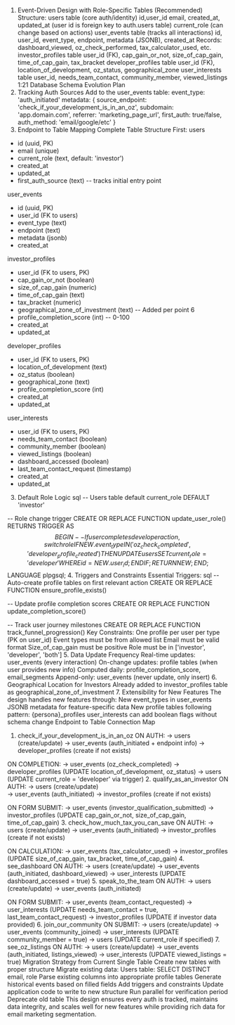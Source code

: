 1. Event-Driven Design with Role-Specific Tables (Recommended)
Structure:
users table (core auth/identity)
id,user_id email, created_at, updated_at (user id is foreign key to auth.users table)
current_role (can change based on actions)
user_events table (tracks all interactions)
id, user_id, event_type, endpoint, metadata (JSONB), created_at
Records: dashboard_viewed, oz_check_performed, tax_calculator_used, etc.
investor_profiles table
user_id (FK), cap_gain_or_not, size_of_cap_gain, time_of_cap_gain, tax_bracket
developer_profiles table
user_id (FK), location_of_development, oz_status, geographical_zone
user_interests table
user_id, needs_team_contact, community_member, viewed_listings
1:21
Database Schema Evolution Plan
1. Tracking Auth Sources
Add to the user_events table:
event_type: 'auth_initiated'
metadata: {
  source_endpoint: 'check_if_your_development_is_in_an_oz',
  subdomain: 'app.domain.com',
  referrer: 'marketing_page_url',
  first_auth: true/false,
  auth_method: 'email/google/etc'
}
2. Endpoint to Table Mapping
Complete Table Structure First:
users
- id (uuid, PK)
- email (unique)
- current_role (text, default: 'investor')
- created_at
- updated_at
- first_auth_source (text) -- tracks initial entry point

user_events  
- id (uuid, PK)
- user_id (FK to users)
- event_type (text)
- endpoint (text)
- metadata (jsonb)
- created_at

investor_profiles
- user_id (FK to users, PK)
- cap_gain_or_not (boolean)
- size_of_cap_gain (numeric)
- time_of_cap_gain (text)
- tax_bracket (numeric)
- geographical_zone_of_investment (text) -- Added per point 6
- profile_completion_score (int) -- 0-100
- created_at
- updated_at

developer_profiles
- user_id (FK to users, PK)  
- location_of_development (text)
- oz_status (boolean)
- geographical_zone (text)
- profile_completion_score (int)
- created_at
- updated_at

user_interests
- user_id (FK to users, PK)
- needs_team_contact (boolean)
- community_member (boolean)
- viewed_listings (boolean)
- dashboard_accessed (boolean)
- last_team_contact_request (timestamp)
- created_at
- updated_at
3. Default Role Logic
sql
-- Users table default
current_role DEFAULT 'investor'

-- Role change trigger
CREATE OR REPLACE FUNCTION update_user_role()
RETURNS TRIGGER AS $$
BEGIN
  -- If user completes developer action, switch role
  IF NEW.event_type IN ('oz_check_completed', 'developer_profile_created') THEN
    UPDATE users 
    SET current_role = 'developer' 
    WHERE id = NEW.user_id;
  END IF;
  RETURN NEW;
END;
$$ LANGUAGE plpgsql;
4. Triggers and Constraints
Essential Triggers:
sql
-- Auto-create profile tables on first relevant action
CREATE OR REPLACE FUNCTION ensure_profile_exists()

-- Update profile completion scores
CREATE OR REPLACE FUNCTION update_completion_score()

-- Track user journey milestones
CREATE OR REPLACE FUNCTION track_funnel_progression()
Key Constraints:
One profile per user per type (PK on user_id)
Event types must be from allowed list
Email must be valid format
Size_of_cap_gain must be positive
Role must be in ['investor', 'developer', 'both']
5. Data Update Frequency
Real-time updates: user_events (every interaction)
On-change updates: profile tables (when user provides new info)
Computed daily: profile_completion_score, email_segments
Append-only: user_events (never update, only insert)
6. Geographical Location for Investors
Already added to investor_profiles table as geographical_zone_of_investment
7. Extensibility for New Features
The design handles new features through:
New event_types in user_events
JSONB metadata for feature-specific data
New profile tables following pattern: {persona}_profiles
user_interests can add boolean flags without schema change
Endpoint to Table Connection Map
1. check_if_your_development_is_in_an_oz
ON AUTH:
→ users (create/update)
→ user_events (auth_initiated + endpoint info)
→ developer_profiles (create if not exists)

ON COMPLETION:
→ user_events (oz_check_completed)
→ developer_profiles (UPDATE location_of_development, oz_status)
→ users (UPDATE current_role = 'developer' via trigger)
2. qualify_as_an_investor
ON AUTH:
→ users (create/update)  
→ user_events (auth_initiated)
→ investor_profiles (create if not exists)

ON FORM SUBMIT:
→ user_events (investor_qualification_submitted)
→ investor_profiles (UPDATE cap_gain_or_not, size_of_cap_gain, time_of_cap_gain)
3. check_how_much_tax_you_can_save
ON AUTH:
→ users (create/update)
→ user_events (auth_initiated)
→ investor_profiles (create if not exists)

ON CALCULATION:
→ user_events (tax_calculator_used)
→ investor_profiles (UPDATE size_of_cap_gain, tax_bracket, time_of_cap_gain)
4. see_dashboard
ON AUTH:
→ users (create/update)
→ user_events (auth_initiated, dashboard_viewed)
→ user_interests (UPDATE dashboard_accessed = true)
5. speak_to_the_team
ON AUTH:
→ users (create/update)
→ user_events (auth_initiated)

ON FORM SUBMIT:
→ user_events (team_contact_requested)
→ user_interests (UPDATE needs_team_contact = true, last_team_contact_request)
→ investor_profiles (UPDATE if investor data provided)
6. join_our_community
ON SUBMIT:
→ users (create/update)
→ user_events (community_joined)
→ user_interests (UPDATE community_member = true)
→ users (UPDATE current_role if specified)
7. see_oz_listings
ON AUTH:
→ users (create/update)
→ user_events (auth_initiated, listings_viewed)
→ user_interests (UPDATE viewed_listings = true)
Migration Strategy from Current Single Table
Create new tables with proper structure
Migrate existing data:
Users table: SELECT DISTINCT email, role
Parse existing columns into appropriate profile tables
Generate historical events based on filled fields
Add triggers and constraints
Update application code to write to new structure
Run parallel for verification period
Deprecate old table
This design ensures every auth is tracked, maintains data integrity, and scales well for new features while providing rich data for email marketing segmentation.